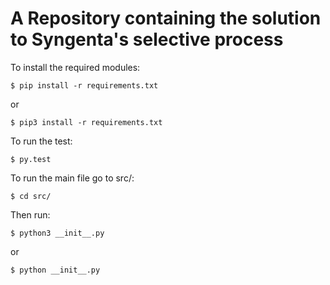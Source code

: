 A Repository containing the solution to Syngenta's selective process
===

To install the required modules:

```
$ pip install -r requirements.txt
```
or
```
$ pip3 install -r requirements.txt
```


To run the test:

```
$ py.test
```

To run the main file go to src/:

```
$ cd src/
```

Then run:

```
$ python3 __init__.py
```

or

```
$ python __init__.py
```
